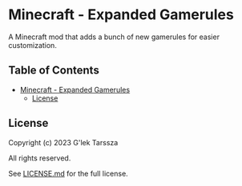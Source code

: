 # Minecraft - Expanded Gamerules #

A Minecraft mod that adds a bunch of new gamerules for easier customization.

<!-- omit in toc -->
## Table of Contents ##

* [Minecraft - Expanded Gamerules](#minecraft---expanded-gamerules)
    * [License](#license)

## License ##

Copyright (c) 2023 G'lek Tarssza

All rights reserved.

See [LICENSE.md](LICENSE.md) for the full license.
